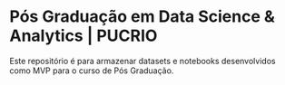 # Pós Graduação em Data Science & Analytics | PUCRIO
Este repositório é para armazenar datasets e notebooks desenvolvidos como MVP para o curso de Pós Graduação.
